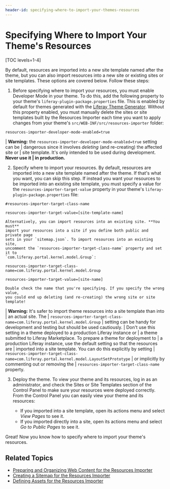 ```yaml
---
header-id: specifying-where-to-import-your-themes-resources
---
```


# Specifying Where to Import Your Theme's Resources

[TOC levels=1-4]

By default, resources are imported into a new site template named after the 
theme, but you can also import resources into a new site or existing sites or 
site templates. These options are covered below. Follow these steps:

1.  Before specifying where to import your resources, you must enable Developer 
    Mode in your theme. To do this, add the following property to your theme's 
    `liferay-plugin-package.properties` file. This is enabled by default for 
    themes generated with the [Liferay Theme Generator](/docs/7-2/reference/-/knowledge_base/r/theme-generator). 
    Without this property enabled, you must manually delete the sites or site 
    templates built by the Resources Importer each time you want to apply 
    changes from your theme's `src/WEB-INF/src/resources-importer` folder:

```properties
resources-importer-developer-mode-enabled=true
```

| **Warning:** the `resources-importer-developer-mode-enabled=true` setting can be
| dangerous since it involves *deleting* (and re-creating) the affected site or
| site template. It's only intended to be used during development. **Never use it
| in production.**

2.  Specify where to import your resources. By default, resources are imported 
    into a new site template named after the theme. If that's what you want, you 
    can skip this step. If instead you want your resources to be imported into 
    an existing site template, you must specify a value for the 
    `resources-importer-target-value` property in your theme's 
    `liferay-plugin-package.properties` file:

```properties
#resources-importer-target-class-name

resources-importer-target-value=[site-template-name]
```

    Alternatively, you can import resources into an existing site. **You must** 
    import your resources into a site if you define both public and private page 
    sets in your `sitemap.json`. To import resources into an existing site, 
    uncomment the `resources-importer-target-class-name` property and set it to 
    `com.liferay.portal.kernel.model.Group`:

```properties
resources-importer-target-class-name=com.liferay.portal.kernel.model.Group

resources-importer-target-value=[site-name] 
```

    Double check the name that you're specifying. If you specify the wrong value, 
    you could end up deleting (and re-creating) the wrong site or site template! 

| **Warning:** It's safer to import theme resources into a site template than into
| an actual site. The
| `resources-importer-target-class-name=com.liferay.portal.kernel.model.Group`
| setting can be handy for development and testing but should be used cautiously.
| Don't use this setting in a theme deployed to a production Liferay instance or
| a theme submitted to Liferay Marketplace. To prepare a theme for deployment to
| a production Liferay instance, use the default setting so that the resources are
| imported into a site template. You can do this explicitly by setting
| `resources-importer-target-class-name=com.liferay.portal.kernel.model.LayoutSetPrototype`
| or implicitly by commenting out or removing the
| `resources-importer-target-class-name` property.

3.  Deploy the theme. To view your theme and its resources, log in as an 
    administrator, and check the Sites or Site Templates section of the Control 
    Panel to make sure your resources were deployed correctly. From the Control 
    Panel you can easily view your theme and its resources:

    - If you imported into a site template, open its actions menu and select 
      *View Pages* to see it.
    - If you imported directly into a site, open its actions menu and select 
      *Go to Public Pages* to see it.

Great! Now you know how to specify where to import your theme's resources. 

## Related Topics

- [Preparing and Organizing Web Content for the Resources Importer](/docs/7-2/frameworks/-/knowledge_base/f/preparing-and-organizing-web-content-for-the-resources-importer)
- [Creating a Sitemap for the Resources Importer](/docs/7-2/frameworks/-/knowledge_base/f/creating-a-sitemap-for-the-resources-importer)
- [Defining Assets for the Resources Importer](/docs/7-2/frameworks/-/knowledge_base/f/defining-assets-for-the-resources-importer)
